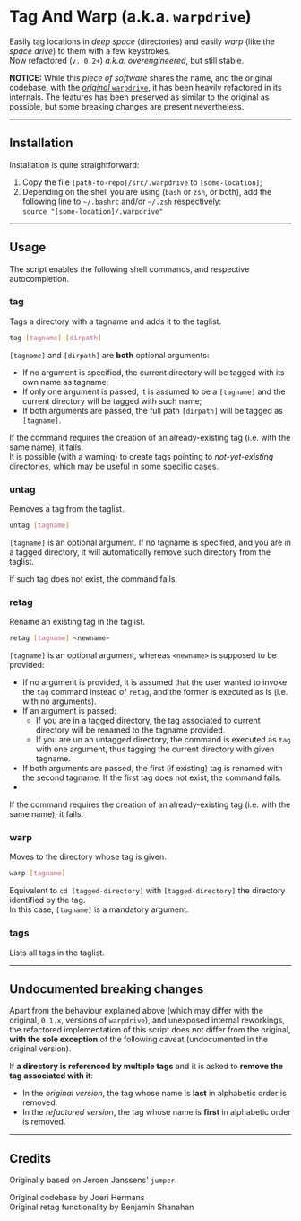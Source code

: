 # Tag And Warp (a.k.a. `warpdrive`)

Easily tag locations in *deep space* (directories) and easily *warp* (like the *space drive*) to them with a few keystrokes.
<br>Now refactored (`v. 0.2+`) *a.k.a. overengineered*, but still stable.

**NOTICE:** While this *piece of software* shares the name, and the original codebase, with the [*original* `warpdrive`](https://github.com/JoeriHermans/warpdrive), it has been heavily refactored in its internals. The features has been preserved as similar to the original as possible, but some breaking changes are present nevertheless.

---

## Installation

Installation is quite straightforward:
1) Copy the file `[path-to-repo]/src/.warpdrive` to `[some-location]`;
2) Depending on the shell you are using (`bash` or `zsh`, or both), add the following line to `~/.bashrc` and/or `~/.zsh` respectively:
<br>`source "[some-location]/.warpdrive"`

---

## Usage

The script enables the following shell commands, and respective autocompletion.

### tag

Tags a directory with a tagname and adds it to the taglist.

```bash
tag [tagname] [dirpath]
```
`[tagname]` and `[dirpath]` are **both** optional arguments:

- If no argument is specified, the current directory will be tagged with its own name as tagname;
- If only one argument is passed, it is assumed to be a `[tagname]` and the current directory will be tagged with such name;
- If both arguments are passed, the full path `[dirpath]` will be tagged as `[tagname]`.

If the command requires the creation of an already-existing tag (i.e. with the same name), it fails.
<br> It is possible (with a warning) to create tags pointing to *not-yet-existing* directories, which may be useful in some specific cases.

### untag

Removes a tag from the taglist.
```bash
untag [tagname]
```
`[tagname]` is an optional argument. If no tagname is specified, and you are in a tagged directory, it will automatically remove such directory from the taglist.

If such tag does not exist, the command fails.

### retag

Rename an existing tag in the taglist.

```bash
retag [tagname] <newname>
```

`[tagname]` is an optional argument, whereas `<newname>` is supposed to be provided:

- If no argument is provided, it is assumed that the user wanted to invoke the `tag` command instead of `retag`, and the former is executed as is (i.e. with no arguments).
- If an argument is passed:
  - If you are in a tagged directory, the tag associated to current directory will be renamed to the tagname provided.
  - If you are un an untagged directory, the command is executed as `tag` with one argument, thus tagging the current directory with given tagname.
- If both arguments are passed, the first (if existing) tag is renamed with the second tagname. If the first tag does not exist, the command fails.
-
If the command requires the creation of an already-existing tag (i.e. with the same name), it fails.


### warp

Moves to the directory whose tag is given.

```bash
warp [tagname]
```
Equivalent to `cd [tagged-directory]` with `[tagged-directory]` the directory identified by the tag.
<br>In this case, `[tagname]` is a mandatory argument.

### tags

Lists all tags in the taglist.

---

## Undocumented breaking changes

Apart from the behaviour explained above (which may differ with the original, `0.1.x`, versions of `warpdrive`), and unexposed internal reworkings, the refactored implementation of this script does not differ from the original, **with the sole exception** of the following caveat (undocumented in the original version).

If **a directory is referenced by multiple tags** and it is asked to **remove the tag associated with it**:
- In the *original version*, the tag whose name is **last** in alphabetic order is removed.
- In the *refactored version*, the tag whose name is **first** in alphabetic order is removed.

---

## Credits

Originally based on Jeroen Janssens' `jumper`.

Original codebase by Joeri Hermans
<br>Original retag functionality by Benjamin Shanahan
